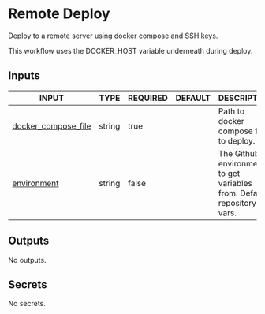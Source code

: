 # Remote Deploy

Deploy to a remote server using docker compose and SSH keys.

This workflow uses the DOCKER_HOST variable underneath during deploy.

## Inputs

<!-- AUTO-DOC-INPUT:START - Do not remove or modify this section -->

| INPUT                                                                                     | TYPE   | REQUIRED | DEFAULT | DESCRIPTION                                                                |
| ----------------------------------------------------------------------------------------- | ------ | -------- | ------- | -------------------------------------------------------------------------- |
| <a name="input_docker_compose_file"></a>[docker_compose_file](#input_docker_compose_file) | string | true     |         | Path to docker compose file <br>to deploy.                                 |
| <a name="input_environment"></a>[environment](#input_environment)                         | string | false    |         | The Github environment to get <br>variables from. Default repository vars. |

<!-- AUTO-DOC-INPUT:END -->

## Outputs

<!-- AUTO-DOC-OUTPUT:START - Do not remove or modify this section -->

No outputs.

<!-- AUTO-DOC-OUTPUT:END -->

## Secrets

<!-- AUTO-DOC-SECRETS:START - Do not remove or modify this section -->

No secrets.

<!-- AUTO-DOC-SECRETS:END -->
